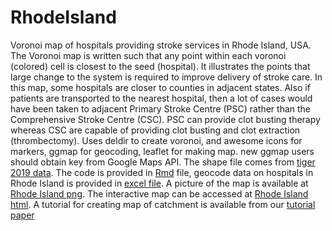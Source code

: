 # RhodeIsland
Voronoi map of hospitals providing stroke services in Rhode Island, USA. The Voronoi map is written such that any point within each voronoi (colored) cell is closest to the seed (hospital). It illustrates the points that large change to the system is required to improve delivery of stroke care. In this map, some hospitals are closer to counties in adjacent states. Also if patients are transported to the nearest hospital, then a lot of cases would have been taken to adjacent Primary Stroke Centre (PSC) rather than the Comprehensive Stroke Centre (CSC). PSC can provide clot busting therapy whereas CSC are capable of providing clot busting and clot extraction (thrombectomy). Uses deldir to create voronoi, and awesome icons for markers, ggmap for geocoding, leaflet for making map. new ggmap users should obtain key from Google Maps API. The shape file comes from [tiger 2019 data](https://www.census.gov/geographies/mapping-files/time-series/geo/tiger-line-file.html). The code is provided in [Rmd](./index.Rmd) file, geocode data on hospitals in Rhode Island is provided in [excel file](./Rhode.xlsx). A picture of the map is available at [Rhode Island png](./Rhode_state_awesomeicon.png). The interactive map can be accessed at [Rhode Island html](./Rhode_state_awesomeicon.html). A tutorial for creating map of catchment is available from our [tutorial paper](https://richardbeare.github.io/GeospatialStroke/) 
